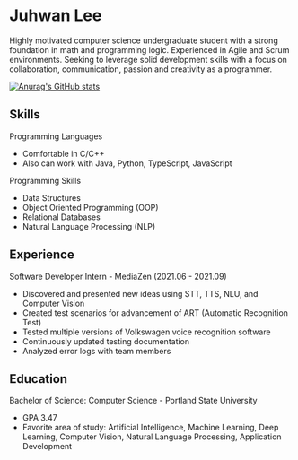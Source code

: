 # Juhwan Lee

Highly motivated computer science undergraduate student with a strong foundation in math and programming logic. Experienced in Agile and Scrum environments. Seeking to leverage solid development skills with a focus on collaboration, communication, passion and creativity as a programmer.

[![Anurag's GitHub stats](https://github-readme-stats.vercel.app/api?username=juroc95)](https://github.com/anuraghazra/github-readme-stats)

## Skills
Programming Languages
- Comfortable in C/C++
- Also can work with Java, Python, TypeScript, JavaScript

Programming Skills 
- Data Structures
- Object Oriented Programming (OOP)
- Relational Databases
- Natural Language Processing (NLP)

## Experience

Software Developer Intern - MediaZen (2021.06 - 2021.09)
- Discovered and presented new ideas using STT, TTS, NLU, and Computer Vision
- Created test scenarios for advancement of ART (Automatic Recognition Test)
- Tested multiple versions of Volkswagen voice recognition software
- Continuously updated testing documentation
- Analyzed error logs with team members

## Education

Bachelor of Science: Computer Science - Portland State University
- GPA 3.47
- Favorite area of study: Artificial Intelligence, Machine Learning, Deep Learning, Computer Vision, Natural Language Processing, Application Development
